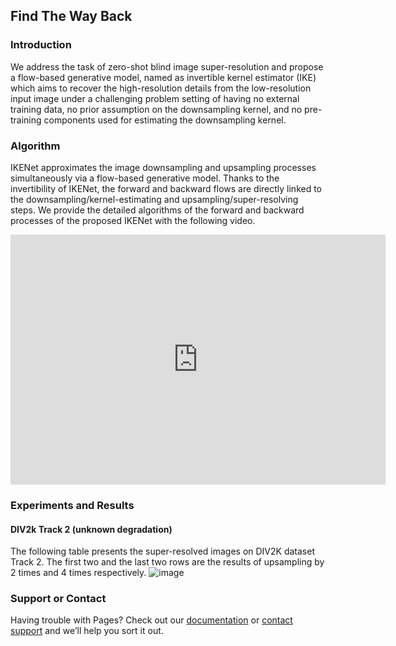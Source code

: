 ## Find The Way Back

### Introduction
We address the task of zero-shot blind image super-resolution and propose a flow-based generative model, named as invertible kernel estimator (IKE) which aims to recover the high-resolution details from the low-resolution input image under a challenging problem setting of having no external training data, no prior assumption on the downsampling kernel, and no pre-training components used for estimating the downsampling kernel.

### Algorithm
IKENet approximates the image downsampling and upsampling processes simultaneously via a flow-based generative model. Thanks to the invertibility of IKENet, the forward and backward flows are directly linked to the downsampling/kernel-estimating and upsampling/super-resolving steps. We provide the detailed algorithms of the forward and backward processes of the proposed IKENet with the following video.
<div style="text-align:center;">
<iframe width="600" height="400" src="https://www.youtube.com/embed/r59-rO4IVmQ" frameborder="0" allow="autoplay; encrypted-media" allowfullscreen></iframe></div>

### Experiments and Results
#### DIV2k Track 2 (unknown degradation)
The following table presents the super-resolved images on DIV2K dataset Track 2. The first two and the last two rows are the results of upsampling by 2 times and 4 times respectively.
![image](https://user-images.githubusercontent.com/11616733/135750391-39cfeccc-527d-4f29-b6db-8fd5357e234a.png)

### Support or Contact

Having trouble with Pages? Check out our [documentation](https://docs.github.com/categories/github-pages-basics/) or [contact support](https://support.github.com/contact) and we’ll help you sort it out.

